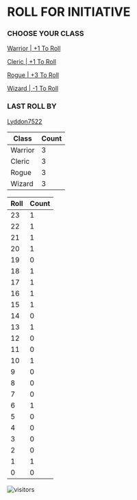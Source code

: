 # ROLL FOR INITIATIVE
### CHOOSE YOUR CLASS

[Warrior | +1 To Roll](https://github.com/benjaminsampica/benjaminsampica/issues/new?title=roll%7Cwarrior&body=Just+click+%27Submit+new+issue%27.)

[Cleric | +1 To Roll](https://github.com/benjaminsampica/benjaminsampica/issues/new?title=roll%7Ccleric&body=Just+click+%27Submit+new+issue%27.)

[Rogue | +3 To Roll](https://github.com/benjaminsampica/benjaminsampica/issues/new?title=roll%7Crogue&body=Just+click+%27Submit+new+issue%27.)

[Wizard | -1 To Roll](https://github.com/benjaminsampica/benjaminsampica/issues/new?title=roll%7Cwizard&body=Just+click+%27Submit+new+issue%27.)
### LAST ROLL BY
[Lyddon7522](https://www.github.com/Lyddon7522)

|Class|Count|
|-|-|
|Warrior|3|
|Cleric|3|
|Rogue|3|
|Wizard|3|

|Roll|Count|
|-|-|
|23|1
|22|1
|21|1
|20|1
|19|0
|18|1
|17|1
|16|1
|15|1
|14|0
|13|1
|12|0
|11|0
|10|1
|9|0
|8|0
|7|0
|6|1
|5|0
|4|0
|3|0
|2|0
|1|1
|0|0

![visitors](https://visitor-badge.glitch.me/badge?page_id=benjaminsampica)